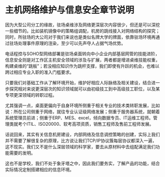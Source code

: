# 主机网络维护与信息安全章节说明

因为大型公司分工的缘故，驻场桌维涉及网络更深层次内容很少，但还是可以深挖一些细节的。比如装机镜像中的策略组调配，机房的跳线接入对网络结构的探究；同时，所驻场的大公司对于我们来说也是类似名牌大学的牌面，依靠驻场环境再通过驻场处理事件原理的渲染，至少可以先声夺人占据气场优势。

电话程控与SOHO型网络部署是驻场桌面转向中小企业内部基层网管的技能进阶，信息安全则是对工作区主机安全领域的涉及与扩展，两者都是增进桌维技能权重，构建桌维的“跳板”；若没相应知识作为跳杆支撑，我们即使有升跃的机会，也难以跨过相应专业入职的准入门槛要求。

只要我们对基础工作从了解环境开始，维护好相应人际脉络及相关建设，结合进一步探究相对来说更深层次的知识领域就可以由初级技工到中高级技工职位，以及某专项更深领域的转职过程。

尤其强调一点，桌面更偏向于自身环境所侧重于相关专业的技术类转职发展，比如说：所在公司侧重于网络，就往专业认证级网络发展；侧重于服务器系统，就朝着系统管理员前进；侧重于ERP、MES、excel，倾向数据专员、IT运维工程师。管理类就考个ITIL、ISO20000、软考高项资质，销售工程师及售前工程师发展。

话说回来，其实有关信息机房建设，内部网络及信息调控策略的创建，实际上我们并不需要了解很复杂的原理，比方说让我们TCP/IP协议簇每层协议都深入一遍，这不现实。我们又不是什么深层领域的科学家，要去从原材料中去组配满足我们功能需要的发明。

这也不是学校，我们不处于象牙塔之中，因此我们要务实，了解产品的功能，结合实际情况定制搭建相应的信息环境。